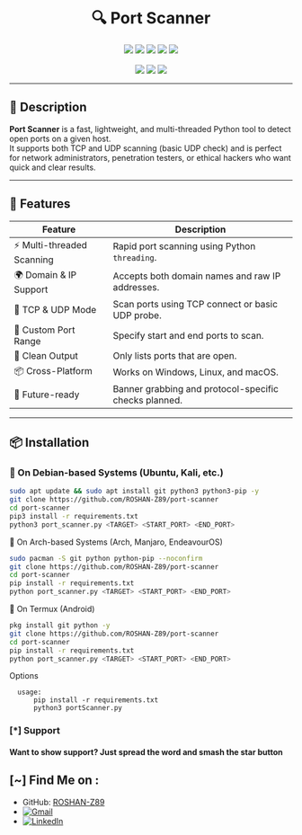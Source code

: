 <h1 align="center">🔍 Port Scanner</h1>

<p align="center">
  <img src="https://img.shields.io/badge/Version-1.0-blue?style=for-the-badge">
  <img src="https://img.shields.io/github/stars/ROSHAN-Z89/port-scanner?style=for-the-badge&color=orange">
  <img src="https://img.shields.io/github/forks/ROSHAN-Z89/port-scanner?style=for-the-badge&color=purple">
  <img src="https://img.shields.io/github/issues/ROSHAN-Z89/port-scanner?style=for-the-badge&color=red">
  <img src="https://img.shields.io/github/license/ROSHAN-Z89/port-scanner?style=for-the-badge&color=blue">
  <br><br>
  <img src="https://img.shields.io/badge/Author-ROSHAN--Z89-green?style=flat-square">
  <img src="https://img.shields.io/badge/Open%20Source-Yes-cyan?style=flat-square">
  <img src="https://img.shields.io/badge/Written%20In-Python-blue?style=flat-square">
</p>

---

## 🧠 Description

**Port Scanner** is a fast, lightweight, and multi-threaded Python tool to detect open ports on a given host.  
It supports both TCP and UDP scanning (basic UDP check) and is perfect for network administrators, penetration testers, or ethical hackers who want quick and clear results.

---

## 🚀 Features

| Feature | Description |
|--------|-------------|
| ⚡ Multi-threaded Scanning | Rapid port scanning using Python `threading`. |
| 🌍 Domain & IP Support | Accepts both domain names and raw IP addresses. |
| 🔌 TCP & UDP Mode | Scan ports using TCP connect or basic UDP probe. |
| 🎯 Custom Port Range | Specify start and end ports to scan. |
| 📜 Clean Output | Only lists ports that are open. |
| 📦 Cross-Platform | Works on Windows, Linux, and macOS. |
| 🔮 Future-ready | Banner grabbing and protocol-specific checks planned. |

---

## 📦 Installation

### 🔧 On Debian-based Systems (Ubuntu, Kali, etc.)
```bash
sudo apt update && sudo apt install git python3 python3-pip -y
git clone https://github.com/ROSHAN-Z89/port-scanner
cd port-scanner
pip3 install -r requirements.txt
python3 port_scanner.py <TARGET> <START_PORT> <END_PORT>
```
🧪 On Arch-based Systems (Arch, Manjaro, EndeavourOS)
```bash
sudo pacman -S git python python-pip --noconfirm
git clone https://github.com/ROSHAN-Z89/port-scanner
cd port-scanner
pip install -r requirements.txt
python port_scanner.py <TARGET> <START_PORT> <END_PORT>
```
📱 On Termux (Android)
```bash
pkg install git python -y
git clone https://github.com/ROSHAN-Z89/port-scanner
cd port-scanner
pip install -r requirements.txt
python port_scanner.py <TARGET> <START_PORT> <END_PORT>
```
Options
```
  usage:
      pip install -r requirements.txt
      python3 portScanner.py
```

### [*] Support
####  Want to show support? Just spread the word and smash the star button


## [~] Find Me on :

- GitHub: [ROSHAN-Z89](https://github.com/ROSHAN-Z89)
- [![Gmail](https://img.shields.io/badge/Gmail-Rouson%20Das-green?style=for-the-badge&logo=gmail)](mailto:rouson.ece@gmail.com)
- [![LinkedIn](https://img.shields.io/badge/LinkedIn-Rouson%20Das-blue?style=for-the-badge&logo=linkedin)](https://www.linkedin.com/in/rouson-das-563b52284/)
